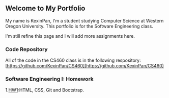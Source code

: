 ## Welcome to My Portfolio

My name is KexinPan, I'm a student studying Computer Science at Western Oregon University. This portfolio is for the Software Engineering class.

I'm still refine this page and I will add more assignments here.

### Code Repository

All of the code in the CS460 class is in the following respository:
[https://github.com/KexinPan/CS460](https://github.com/KexinPan/CS460)

### Software Engineering I: Homework

1.[HW1](CS460/HW1/):HTML, CSS, Git and Bootstrap.



